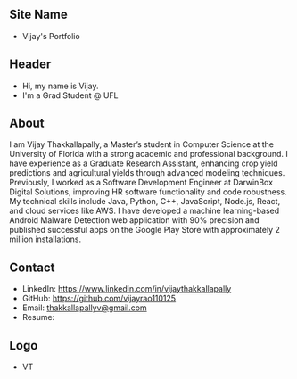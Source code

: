 ## Site Name
- Vijay's Portfolio

## Header
- Hi, my name is Vijay. 
- I'm a Grad Student @ UFL

## About
I am Vijay Thakkallapally, a Master’s student in Computer Science at the University of Florida with a strong academic and professional background. I have experience as a Graduate Research Assistant, enhancing crop yield predictions and agricultural yields through advanced modeling techniques. Previously, I worked as a Software Development Engineer at DarwinBox Digital Solutions, improving HR software functionality and code robustness. My technical skills include Java, Python, C++, JavaScript, Node.js, React, and cloud services like AWS. I have developed a machine learning-based Android Malware Detection web application with 90% precision and published successful apps on the Google Play Store with approximately 2 million installations.

## Contact
- LinkedIn: https://www.linkedin.com/in/vijaythakkallapally
- GitHub: https://github.com/vijayrao110125
- Email: thakkallapallyv@gmail.com
- Resume: 

## Logo
- VT
